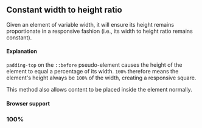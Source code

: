 ## Constant width to height ratio
Given an element of variable width, it will ensure its height remains proportionate in a responsive fashion (i.e., its width to height ratio remains constant).

#### Explanation

`padding-top` on the `::before` pseudo-element causes the height of the element to equal a percentage of its width. `100%` therefore means the element's height always be `100%` of the width, creating a responsive square.

This method also allows content to be placed inside the element normally.

#### Browser support
### 100%
